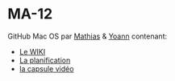 # MA-12
GitHub Mac OS par [Mathias](https://github.com/mathiasgui) & [Yoann](https://github.com/yovatar) contenant:
* [Le WIKI](https://github.com/mathiasgui/MA-12/wiki)
* [La planification](https://trello.com/b/Sd7KsR60/mac-os)
* [la capsule vidéo](https://drive.google.com/file/d/1R3PvvQboqcya3hdkTNsjEPrOcydRkfqE/view?usp=sharing)
